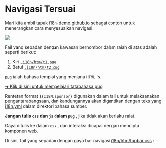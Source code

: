 # Navigasi Tersuai

Mari kita ambil tapak [i18n-demo.github.io](//i18n-demo.github.io) sebagai contoh untuk menerangkan cara menyesuaikan navigasi.

![](https://p.3ti.site/1731036697.avif)

Fail yang sepadan dengan kawasan bernombor dalam rajah di atas adalah seperti berikut:

1. Kiri [`.i18n/htm/t1.pug`](https://github.com/i18n-site/demo.i18n.site/blob/main/.i18n/htm/t1.pug)
2. Betul [`.i18n/htm/t2.pug`](https://github.com/i18n-site/demo.i18n.site/blob/main/.i18n/htm/t2.pug)

[`pug`](https://pugjs.org) ialah bahasa templat yang menjana `HTML` 's.

[➔ Klik di sini untuk mempelajari tatabahasa pug](https://pugjs.org)

Rentetan format `${I18N.sponsor}` digunakan dalam fail untuk melaksanakan pengantarabangsaan, dan kandungannya akan digantikan dengan teks yang [i18n.yml](https://github.com/i18n-site/demo.i18n.site/blob/main/en/i18n.yml) dalam direktori bahasa sumber.

**Jangan tulis `css` dan `js` dalam `pug`** , jika tidak akan berlaku ralat.

Gaya ditulis ke dalam `css` , dan interaksi dicapai dengan mencipta komponen web.

Di sini, fail yang sepadan dengan gaya bar navigasi [i18n/htm/topbar.css](https://github.com/i18n-site/demo.i18n.site/blob/main/.i18n/htm/topbar.css) :